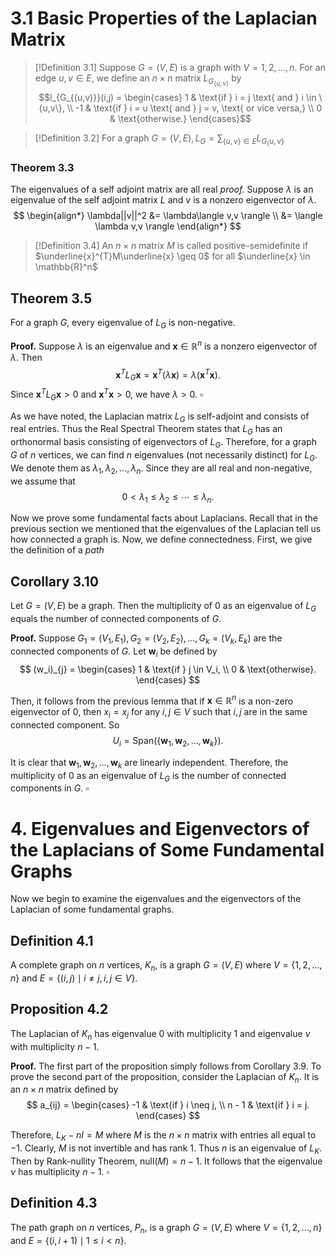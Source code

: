 # 3.1 Basic Properties of the Laplacian Matrix
> [!Definition 3.1]
> Suppose $G = (V,E)$ is a graph with $V = {1,2,...,n}$. For an edge ${u, v} \in E$, we define an $n \times n$ matrix $L_{G_{\{u,v\}}}$ by
> $$l_{G_{(u,v)}}(i,j) = \begin{cases} 1 & \text{if } i = j \text{ and } i \in \{u,v\}, \\ 
-1 & \text{if } i = u \text{ and } j = v, \text{ or vice versa,} \\ 
0 & \text{otherwise.} 
\end{cases}$$

> [!Definition 3.2]
> For a graph $G = (V, E), L_G = \sum_{\{u, v\} \in E} L_{G_\{u, v\}}$

### Theorem 3.3
The eigenvalues of a self adjoint matrix are all real
*proof.* Suppose $\lambda$ is an eigenvalue of the self adjoint matrix $L$ and $v$ is a nonzero eigenvector of $\lambda$. 
$$ \begin{align*} \lambda||v||^2 &= \lambda\langle v,v \rangle \\ &= \langle \lambda v,v \rangle \end{align*} 
$$
> [!Definition 3.4]
> An $n \times n$ matrix $M$ is called positive-semidefinite if $\underline{x}^{T}M\underline{x} \geq 0$ for all $\underline{x} \in \mathbb{R}^n$ 

## Theorem 3.5
For a graph $G$, every eigenvalue of $L_G$ is non-negative.

**Proof.** Suppose $\lambda$ is an eigenvalue and $\mathbf{x} \in \mathbb{R}^n$ is a nonzero eigenvector of $\lambda$. Then
$$
\mathbf{x}^T L_G \mathbf{x} = \mathbf{x}^T (\lambda \mathbf{x}) = \lambda (\mathbf{x}^T \mathbf{x}).
$$
Since $\mathbf{x}^T L_G \mathbf{x} > 0$ and $\mathbf{x}^T \mathbf{x} > 0$, we have $\lambda > 0$. $\square$

As we have noted, the Laplacian matrix $L_G$ is self-adjoint and consists of real entries. Thus the Real Spectral Theorem states that $L_G$ has an orthonormal basis consisting of eigenvectors of $L_G$. Therefore, for a graph $G$ of $n$ vertices, we can find $n$ eigenvalues (not necessarily distinct) for $L_G$. We denote them as $\lambda_1, \lambda_2, \ldots, \lambda_n$. Since they are all real and non-negative, we assume that
$$
0 < \lambda_1 \leq \lambda_2 \leq \cdots \leq \lambda_n.
$$

Now we prove some fundamental facts about Laplacians. Recall that in the previous section we mentioned that the eigenvalues of the Laplacian tell us how connected a graph is. Now, we define connectedness. First, we give the definition of a *path*
## Corollary 3.10
Let $G = (V, E)$ be a graph. Then the multiplicity of $0$ as an eigenvalue of $L_G$ equals the number of connected components of $G$.

**Proof.** Suppose $G_1 = (V_1, E_1), G_2 = (V_2, E_2), \ldots, G_k = (V_k, E_k)$ are the connected components of $G$. Let $\mathbf{w}_i$ be defined by
$$
(w_i)_{j} = 
\begin{cases} 
1 & \text{if } j \in V_i, \\ 
0 & \text{otherwise}.
\end{cases}
$$

Then, it follows from the previous lemma that if $\mathbf{x} \in \mathbb{R}^n$ is a non-zero eigenvector of $0$, then $x_i = x_j$ for any $i, j \in V$ such that $i, j$ are in the same connected component. So
$$
U_{i} = \text{Span}(\{\mathbf{w}_1, \mathbf{w}_2, \ldots, \mathbf{w}_k\}).
$$

It is clear that $\mathbf{w}_1, \mathbf{w}_2, \ldots, \mathbf{w}_k$ are linearly independent. Therefore, the multiplicity of $0$ as an eigenvalue of $L_G$ is the number of connected components in $G$. $\square$
# 4. Eigenvalues and Eigenvectors of the Laplacians of Some Fundamental Graphs

Now we begin to examine the eigenvalues and the eigenvectors of the Laplacian of some fundamental graphs.

## Definition 4.1
A complete graph on $n$ vertices, $K_n$, is a graph $G = (V, E)$ where $V = \{1, 2, \ldots, n\}$ and $E = \{(i, j) \mid i \neq j, i, j \in V\}$.

## Proposition 4.2
The Laplacian of $K_n$ has eigenvalue $0$ with multiplicity $1$ and eigenvalue $\nu$ with multiplicity $n - 1$.

**Proof.** The first part of the proposition simply follows from Corollary 3.9. To prove the second part of the proposition, consider the Laplacian of $K_n$. It is an $n \times n$ matrix defined by
$$
a_{ij} = 
\begin{cases} 
-1 & \text{if } i \neq j, \\ 
n - 1 & \text{if } i = j.
\end{cases}
$$

Therefore, $L_K - nI = M$ where $M$ is the $n \times n$ matrix with entries all equal to $-1$. Clearly, $M$ is not invertible and has rank $1$. Thus $n$ is an eigenvalue of $L_K$. Then by Rank-nullity Theorem, $\text{null}(M) = n - 1$. It follows that the eigenvalue $\nu$ has multiplicity $n - 1$. $\square$

## Definition 4.3
The path graph on $n$ vertices, $P_n$, is a graph $G = (V, E)$ where $V = \{1, 2, \ldots, n\}$ and $E = \{(i, i + 1) \mid 1 \leq i < n\}$.
